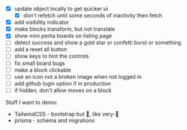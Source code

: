 * [x] update object locally to get quicker ui
  * [x] don't refetch until some seconds of inactivity then fetch
* [x] add visibility indicator
* [x] make blocks transform, but not translate
* [x] show mini penta boards on listing page
* [ ] detect success and show a gold star or confetti burst or something
* [ ] add a reset all button
* [ ] show keys to hint the controls
* [ ] fix small board bugs
* [ ] make a block clickable
* [ ] use an icon not a broken image when not logged in
* [ ] add github login option if in production
* [ ] if hidden, don't allow moves on a block

Stuff I want to demo:
* TailwindCSS - bootstrap but 🍄, like very-🍄
* prisma - schema and migrations